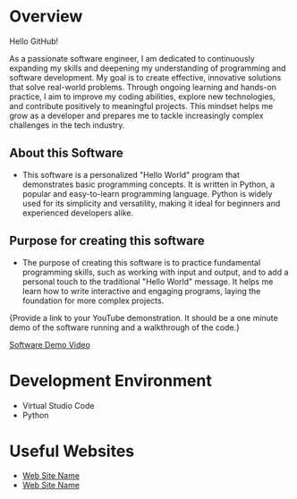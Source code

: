 # Overview
Hello GitHub!

As a passionate software engineer, I am dedicated to continuously expanding my skills and deepening my understanding of programming and software development. My goal is to create effective, innovative solutions that solve real-world problems. Through ongoing learning and hands-on practice, I aim to improve my coding abilities, explore new technologies, and contribute positively to meaningful projects. This mindset helps me grow as a developer and prepares me to tackle increasingly complex challenges in the tech industry.

## About this Software
- This software is a personalized "Hello World" program that demonstrates basic programming concepts. It is written in Python, a popular and easy-to-learn programming language. Python is widely used for its simplicity and versatility, making it ideal for beginners and experienced developers alike.

## Purpose for creating this software
- The purpose of creating this software is to practice fundamental programming skills, such as working with input and output, and to add a personal touch to the traditional "Hello World" message. It helps me learn how to write interactive and engaging programs, laying the foundation for more complex projects.

{Provide a link to your YouTube demonstration.  It should be a one minute demo of the software running and a walkthrough of the code.}

[Software Demo Video](http://youtube.link.goes.here)

# Development Environment

- Virtual Studio Code
- Python 

# Useful Websites

* [Web Site Name](https://www.w3schools.com/)
* [Web Site Name](https://www.learnpython.org/)